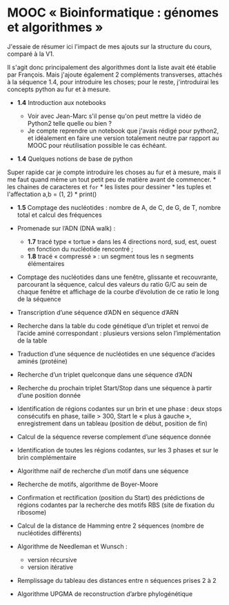 # MOOC « Bioinformatique : génomes et algorithmes »

J'essaie de résumer ici l'impact de mes ajouts sur la structure du cours, comparé à la V1.

Il s'agit donc principalement des algorithmes dont la liste avait été établie par François. Mais j'ajoute également 2 compléments transverses, attachés à la séquence 1.4, pour introduire les choses; pour le reste, j'introduirai les concepts python au fur et à mesure.

* **1.4** Introduction aux notebooks 

  * Voir avec Jean-Marc s'il pense qu'on peut mettre la vidéo de Python2 telle quelle ou bien ?
  * Je compte reprendre un notebook que j'avais rédigé pour python2, et idéalement en faire une version totalement neutre par rapport au MOOC pour réutilisation possible le cas échéant.
 
* **1.4** Quelques notions de base de python

 Super rapide car je compte introduire les choses au fur et à mesure, mais il me faut quand même un tout petit peu de matière avant de commencer.
    * les chaines de caracteres et `for`
    * les listes pour dessiner
    * les tuples et l'affectation a,b = (1, 2)
    * print()

* **1.5** Comptage des nucléotides : nombre de A, de C, de G, de T, nombre total et calcul des fréquences

* Promenade sur l’ADN (DNA walk) : 
  * **1.7** tracé type « tortue » dans les 4 directions nord, sud, est, ouest en fonction du nucléotide rencontré ;
  * **1.8** tracé « compressé » : un segment tous les n segments élémentaires

* Comptage des nucléotides dans une fenêtre, glissante et recouvrante, parcourant la séquence, calcul des valeurs du ratio G/C au sein de chaque fenêtre et affichage de la courbe d’évolution de ce ratio le long de la séquence

* Transcription d’une séquence d’ADN en séquence d’ARN

* Recherche dans la table du code génétique d’un triplet et renvoi de l’acide aminé correspondant : plusieurs versions selon l’implémentation de la table

* Traduction d’une séquence de nucléotides en une séquence d’acides aminés (protéine)

* Recherche d’un triplet quelconque dans une séquence d’ADN

* Recherche du prochain triplet Start/Stop dans une séquence à partir d’une position donnée

* Identification de régions codantes sur un brin et une phase : deux stops consécutifs en phase, taille > 300, Start le « plus à gauche », enregistrement dans un tableau (position de début, position de fin)

* Calcul de la séquence reverse complement d’une séquence donnée

* Identification de toutes les régions codantes, sur les 3 phases et sur le brin complémentaire

* Algorithme naïf de recherche d’un motif dans une séquence

* Recherche de motifs, algorithme de Boyer-Moore

* Confirmation et rectification (position du Start) des prédictions de régions codantes par la recherche des motifs RBS (site de fixation du ribosome)

* Calcul de la distance de Hamming entre 2 séquences (nombre de nucléotides différents)

* Algorithme de Needleman et Wunsch :
  *	version récursive
  * version itérative

* Remplissage du tableau des distances entre n séquences prises 2 à 2

* Algorithme UPGMA de reconstruction d’arbre phylogénétique
